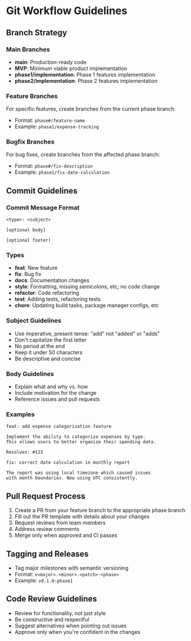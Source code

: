 # Git Workflow Guidelines

## Branch Strategy

### Main Branches
- **main**: Production-ready code
- **MVP**: Minimum viable product implementation
- **phase1/implementation**: Phase 1 features implementation
- **phase2/implementation**: Phase 2 features implementation

### Feature Branches
For specific features, create branches from the current phase branch:
- Format: `phase#/feature-name`
- Example: `phase1/expense-tracking`

### Bugfix Branches
For bug fixes, create branches from the affected phase branch:
- Format: `phase#/fix-description`
- Example: `phase1/fix-date-calculation`

## Commit Guidelines

### Commit Message Format
```
<type>: <subject>

[optional body]

[optional footer]
```

### Types
- **feat**: New feature
- **fix**: Bug fix
- **docs**: Documentation changes
- **style**: Formatting, missing semicolons, etc; no code change
- **refactor**: Code refactoring
- **test**: Adding tests, refactoring tests
- **chore**: Updating build tasks, package manager configs, etc

### Subject Guidelines
- Use imperative, present tense: "add" not "added" or "adds"
- Don't capitalize the first letter
- No period at the end
- Keep it under 50 characters
- Be descriptive and concise

### Body Guidelines
- Explain what and why vs. how
- Include motivation for the change
- Reference issues and pull requests

### Examples
```
feat: add expense categorization feature

Implement the ability to categorize expenses by type.
This allows users to better organize their spending data.

Resolves: #123
```

```
fix: correct date calculation in monthly report

The report was using local timezone which caused issues
with month boundaries. Now using UTC consistently.
```

## Pull Request Process
1. Create a PR from your feature branch to the appropriate phase branch
2. Fill out the PR template with details about your changes
3. Request reviews from team members
4. Address review comments
5. Merge only when approved and CI passes

## Tagging and Releases
- Tag major milestones with semantic versioning
- Format: `v<major>.<minor>.<patch>-<phase>`
- Example: `v0.1.0-phase1`

## Code Review Guidelines
- Review for functionality, not just style
- Be constructive and respectful
- Suggest alternatives when pointing out issues
- Approve only when you're confident in the changes
